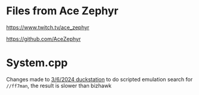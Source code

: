 # Files from Ace Zephyr

https://www.twitch.tv/ace_zephyr

https://github.com/AceZephyr

# System.cpp

Changes made to [3/6/2024 duckstation](https://github.com/stenzek/duckstation/commit/faa64ec4ffd08ebb6ee9e378a23717a5c3310d1b) to do scripted emulation search for `//ff7man`, the result is slower than bizhawk

